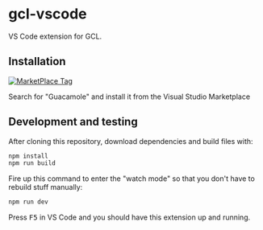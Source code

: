 # gcl-vscode

VS Code extension for GCL.

## Installation


[![MarketPlace Tag](https://vsmarketplacebadge.apphb.com/version/scmlab.guacamole.svg)](https://marketplace.visualstudio.com/items?itemName=scmlab.guacamole)

Search for "Guacamole" and install it from the Visual Studio Marketplace

## Development and testing

After cloning this repository, download dependencies and build files with:

```bash
npm install 
npm run build
```

Fire up this command to enter the "watch mode" so that you don't have to rebuild stuff manually:

```bash 
npm run dev
```

Press <kbd>F5</kbd> in VS Code and you should have this extension up and running.
